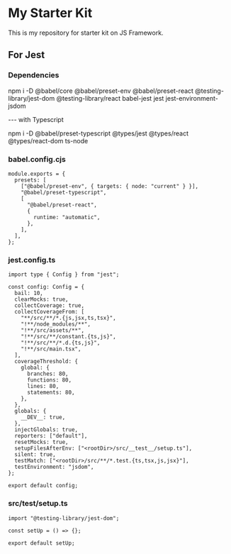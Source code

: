 # My Starter Kit

This is my repository for starter kit on JS Framework.


## For Jest

### Dependencies

npm i -D @babel/core @babel/preset-env @babel/preset-react @testing-library/jest-dom @testing-library/react babel-jest jest jest-environment-jsdom

--- with Typescript

npm i -D @babel/preset-typescript @types/jest @types/react @types/react-dom ts-node

### babel.config.cjs

```JS
module.exports = {
  presets: [
    ["@babel/preset-env", { targets: { node: "current" } }],
    "@babel/preset-typescript",
    [
      "@babel/preset-react",
      {
        runtime: "automatic",
      },
    ],
  ],
};
```

### jest.config.ts

```TS
import type { Config } from "jest";

const config: Config = {
  bail: 10,
  clearMocks: true,
  collectCoverage: true,
  collectCoverageFrom: [
    "**/src/**/*.{js,jsx,ts,tsx}",
    "!**/node_modules/**",
    "!**/src/assets/**",
    "!**/src/**/constant.{ts,js}",
    "!**/src/**/*.d.{ts,js}",
    "!**/src/main.tsx",
  ],
  coverageThreshold: {
    global: {
      branches: 80,
      functions: 80,
      lines: 80,
      statements: 80,
    },
  },
  globals: {
    __DEV__: true,
  },
  injectGlobals: true,
  reporters: ["default"],
  resetMocks: true,
  setupFilesAfterEnv: ["<rootDir>/src/__test__/setup.ts"],
  silent: true,
  testMatch: ["<rootDir>/src/**/*.test.{ts,tsx,js,jsx}"],
  testEnvironment: "jsdom",
};

export default config;
```

### src/__test__/setup.ts

```TS
import "@testing-library/jest-dom";

const setUp = () => {};

export default setUp;

```
